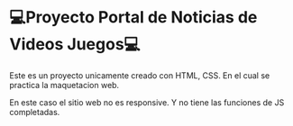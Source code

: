 <H1>💻Proyecto Portal de Noticias de Videos Juegos💻</H1>
<p>Este es un proyecto unicamente creado con HTML, CSS. En el cual se practica la maquetacion web.</p>
<p>En este caso el sitio web no es responsive. Y no tiene las funciones de JS completadas.</p>  
